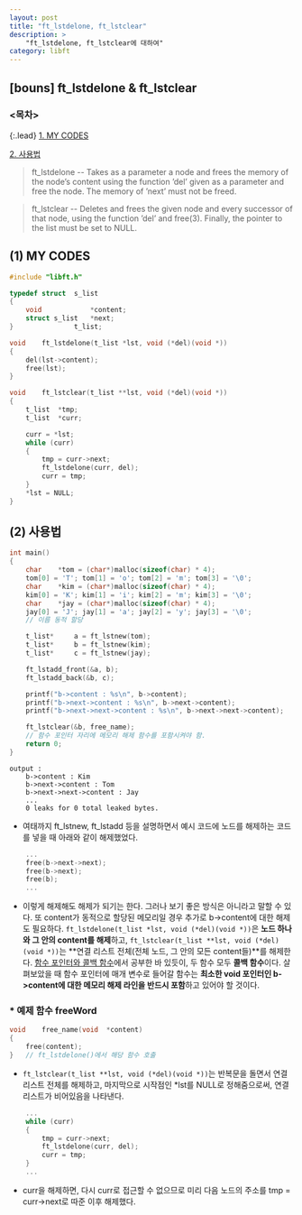 ```yaml
---
layout: post
title: "ft_lstdelone, ft_lstclear"
description: >
    "ft_lstdelone, ft_lstclear에 대하여"
category: libft
---
```

## [bouns] ft_lstdelone & ft_lstclear

### <목차>
{:.lead}
[1. MY CODES](#1-my-codes)

[2. 사용법](#2-사용법)

> ft_lstdelone -- Takes as a parameter a node and frees the memory of the node’s content using the function ’del’ given as a parameter and free the node. The memory of ’next’ must not be freed.

> ft_lstclear -- Deletes and frees the given node and every successor of that node, using the function ’del’ and free(3). Finally, the pointer to the list must be set to NULL.

## (1) MY CODES
~~~c
#include "libft.h"

typedef struct	s_list
{
	void			*content;
	struct s_list	*next;
}				t_list;

void	ft_lstdelone(t_list *lst, void (*del)(void *))
{
	del(lst->content);
	free(lst);
}

void	ft_lstclear(t_list **lst, void (*del)(void *))
{
	t_list	*tmp;
	t_list	*curr;

	curr = *lst;
	while (curr)
	{
		tmp = curr->next;
		ft_lstdelone(curr, del);
		curr = tmp;
	}
	*lst = NULL;
}
~~~

## (2) 사용법
~~~c
int main()
{
	char	*tom = (char*)malloc(sizeof(char) * 4);
	tom[0] = 'T'; tom[1] = 'o'; tom[2] = 'm'; tom[3] = '\0';
	char	*kim = (char*)malloc(sizeof(char) * 4);
	kim[0] = 'K'; kim[1] = 'i'; kim[2] = 'm'; kim[3] = '\0';
	char	*jay = (char*)malloc(sizeof(char) * 4);
	jay[0] = 'J'; jay[1] = 'a'; jay[2] = 'y'; jay[3] = '\0';
	// 이름 동적 할당

	t_list*		a = ft_lstnew(tom);
	t_list*		b = ft_lstnew(kim);
	t_list*		c = ft_lstnew(jay);

	ft_lstadd_front(&a, b);
	ft_lstadd_back(&b, c);

	printf("b->content : %s\n", b->content);
	printf("b->next->content : %s\n", b->next->content);
	printf("b->next->next->content : %s\n", b->next->next->content);

	ft_lstclear(&b, free_name); 
	// 함수 포인터 자리에 메모리 해제 함수를 포함시켜야 함.
	return 0;
}
~~~
~~~plain
output :
	b->content : Kim
	b->next->content : Tom
	b->next->next->content : Jay
	...
	0 leaks for 0 total leaked bytes.
~~~

- 여태까지 ft_lstnew, ft_lstadd 등을 설명하면서 예시 코드에 노드를 해제하는 코드를 넣을 때 아래와 같이 해제했었다.

~~~c
	...
	free(b->next->next);
	free(b->next);
	free(b);
	...
~~~

- 이렇게 해제해도 해제가 되기는 한다. 그러나 보기 좋은 방식은 아니라고 말할 수 있다. 또 content가 동적으로 할당된 메모리일 경우 추가로 b->content에 대한 해제도 필요하다. `ft_lstdelone(t_list *lst, void (*del)(void *))`은 **노드 하나와 그 안의 content를 해제**하고, `ft_lstclear(t_list **lst, void (*del)(void *))`는 **연결 리스트 전체(전체 노드, 그 안의 모든 content들)**를 해제한다. [함수 포인터와 콜백 함수](https://espebaum.github.io/libft/2023-10-05-ft-striteri/)에서 공부한 바 있듯이, 두 함수 모두 **콜백 함수**이다. 살펴보았을 때 함수 포인터에 매개 변수로 들어갈 함수는 **최소한 void 포인터인 b->content에 대한 메모리 해제 라인을 반드시 포함**하고 있어야 할 것이다. 

### * 예제 함수 freeWord
~~~c
void	free_name(void	*content)
{
	free(content);
}	// ft_lstdelone()에서 해당 함수 호출
~~~

- `ft_lstclear(t_list **lst, void (*del)(void *))`는 반복문을 돌면서 연결 리스트 전체를 해제하고, 마지막으로 시작점인 *lst를 NULL로 정해줌으로써, 연결 리스트가 비어있음을 나타낸다.
~~~c
	...
	while (curr)
	{
		tmp = curr->next;
		ft_lstdelone(curr, del);
		curr = tmp;
	}
	...
~~~

- curr을 해제하면, 다시 curr로 접근할 수 없으므로 미리 다음 노드의 주소를 tmp = curr->next로 따준 이후 해제했다.